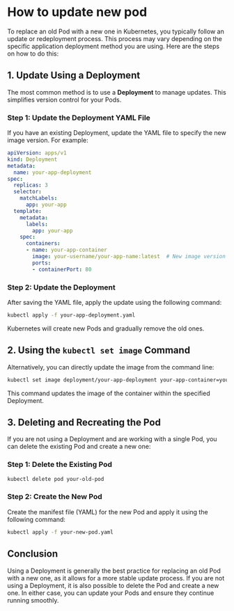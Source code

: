 # How to update new pod

To replace an old Pod with a new one in Kubernetes, you typically follow an update or redeployment process. This process may vary depending on the specific application deployment method you are using. Here are the steps on how to do this:

## 1. Update Using a Deployment

The most common method is to use a **Deployment** to manage updates. This simplifies version control for your Pods.

### Step 1: Update the Deployment YAML File

If you have an existing Deployment, update the YAML file to specify the new image version. For example:

```yaml
apiVersion: apps/v1
kind: Deployment
metadata:
  name: your-app-deployment
spec:
  replicas: 3
  selector:
    matchLabels:
      app: your-app
  template:
    metadata:
      labels:
        app: your-app
    spec:
      containers:
      - name: your-app-container
        image: your-username/your-app-name:latest  # New image version
        ports:
        - containerPort: 80
```

### Step 2: Update the Deployment

After saving the YAML file, apply the update using the following command:

```bash
kubectl apply -f your-app-deployment.yaml
```

Kubernetes will create new Pods and gradually remove the old ones.

## 2. Using the `kubectl set image` Command

Alternatively, you can directly update the image from the command line:

```bash
kubectl set image deployment/your-app-deployment your-app-container=your-username/your-app-name:latest
```

This command updates the image of the container within the specified Deployment.

## 3. Deleting and Recreating the Pod

If you are not using a Deployment and are working with a single Pod, you can delete the existing Pod and create a new one:

### Step 1: Delete the Existing Pod

```bash
kubectl delete pod your-old-pod
```

### Step 2: Create the New Pod

Create the manifest file (YAML) for the new Pod and apply it using the following command:

```bash
kubectl apply -f your-new-pod.yaml
```

## Conclusion

Using a Deployment is generally the best practice for replacing an old Pod with a new one, as it allows for a more stable update process. If you are not using a Deployment, it is also possible to delete the Pod and create a new one. In either case, you can update your Pods and ensure they continue running smoothly.